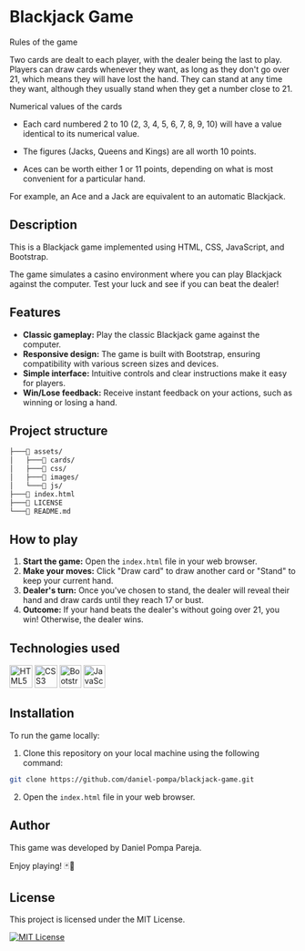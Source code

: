 # Blackjack Game

Rules of the game

Two cards are dealt to each player, with the dealer being the last to play. Players can draw cards whenever they want, as long as they don't go over 21, which means they will have lost the hand. They can stand at any time they want, although they usually stand when they get a number close to 21.

Numerical values of the cards

- Each card numbered 2 to 10 (2, 3, 4, 5, 6, 7, 8, 9, 10) will have a value identical to its numerical value.

- The figures (Jacks, Queens and Kings) are all worth 10 points.

- Aces can be worth either 1 or 11 points, depending on what is most convenient for a particular hand.

For example, an Ace and a Jack are equivalent to an automatic Blackjack.

## Description

This is a Blackjack game implemented using HTML, CSS, JavaScript, and Bootstrap.

The game simulates a casino environment where you can play Blackjack against the computer. Test your luck and see if you can beat the dealer!

## Features

- **Classic gameplay:** Play the classic Blackjack game against the computer.
- **Responsive design:** The game is built with Bootstrap, ensuring compatibility with various screen sizes and devices.
- **Simple interface:** Intuitive controls and clear instructions make it easy for players.
- **Win/Lose feedback:** Receive instant feedback on your actions, such as winning or losing a hand.

## Project structure

```bash
├───📁 assets/
│   ├───📁 cards/
│   ├───📁 css/
│   ├───📁 images/
│   └───📁 js/
├───📄 index.html
├───📄 LICENSE
└───📄 README.md
```

## How to play

1. **Start the game:** Open the `index.html` file in your web browser.
2. **Make your moves:** Click "Draw card" to draw another card or "Stand" to keep your current hand.
3. **Dealer's turn:** Once you've chosen to stand, the dealer will reveal their hand and draw cards until they reach 17 or bust.
4. **Outcome:** If your hand beats the dealer's without going over 21, you win! Otherwise, the dealer wins.

## Technologies used

[<img src="./assets/images/html5-logo.svg" width="40" height="40" alt="HTML5" />](https://developer.mozilla.org/en-US/docs/Web/HTML)
[<img src="./assets/images/css3-logo.svg" width="40" height="40" alt="CSS3" />](https://developer.mozilla.org/en-US/docs/Web/CSS)
[<img src="./assets/images/bootstrap-logo.svg" width="38" height="40" alt="Bootstrap" />](https://getbootstrap.com/)
[<img src="./assets/images/javascript-logo.svg" width="38" height="40" alt="JavaScript" />](https://developer.mozilla.org/en-US/docs/Web/JavaScript)

## Installation

To run the game locally:

1. Clone this repository on your local machine using the following command:

```bash
git clone https://github.com/daniel-pompa/blackjack-game.git
```

2. Open the `index.html` file in your web browser.

## Author

This game was developed by Daniel Pompa Pareja.

Enjoy playing! 🃏🎲

## License

This project is licensed under the MIT License.

[![MIT License](https://img.shields.io/badge/License-MIT-green.svg)](https://choosealicense.com/licenses/mit/)
